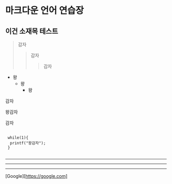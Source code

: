 마크다운 언어 연습장
====================

이건 소재목 테스트
------------------

>감자
>  >감자
>  >  >감자

+ 왕
  * 왕
    * 왕

감자

 왕감자
 
감자

<pre>
 <code>
 while(1){
  printf("왕감자");
 }
 </code>
</pre>


<hr/>

***

*****

[Google][https://google.com]
